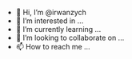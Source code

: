 - 👋 Hi, I’m @irwanzych
- 👀 I’m interested in ...
- 🌱 I’m currently learning ...
- 💞️ I’m looking to collaborate on ...
- 📫 How to reach me ...

<!---
irwanzych/irwanzych is a ✨ special ✨ repository because its `README.md` (this file) appears on your GitHub profile.
You can click the Preview link to take a look at your changes.
--->
